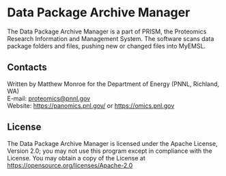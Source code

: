 # Data Package Archive Manager

The Data Package Archive Manager is a part of PRISM, the Proteomics Research Information and Management System.
The software scans data package folders and files, pushing new or changed files into MyEMSL.

## Contacts

Written by Matthew Monroe for the Department of Energy (PNNL, Richland, WA) \
E-mail: proteomics@pnnl.gov \
Website: https://panomics.pnl.gov/ or https://omics.pnl.gov

## License

The Data Package Archive Manager is licensed under the Apache License, Version 2.0; 
you may not use this program except in compliance with the License.  You may obtain 
a copy of the License at https://opensource.org/licenses/Apache-2.0
